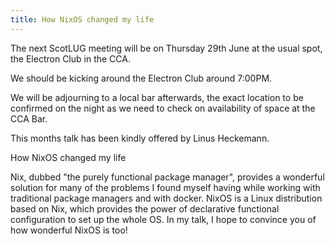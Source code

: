 ```yaml
---
title: How NixOS changed my life
---
```


The next ScotLUG meeting will be on Thursday 29th June at the usual spot, the Electron Club in the CCA.

We should be kicking around the Electron Club around 7:00PM.

We will be adjourning to a local bar afterwards, the exact location to be confirmed on the night as we need to check on availability of space at the CCA Bar.

This months talk has been kindly offered by Linus Heckemann.

How NixOS changed my life

Nix, dubbed "the purely functional package manager", provides a wonderful solution for many of the problems I found myself having while working with traditional package managers and with docker. NixOS is a Linux distribution based on Nix, which provides the power of declarative functional configuration to set up the whole OS. In my talk, I hope to convince you of how wonderful NixOS is too!
